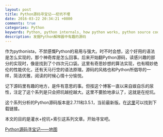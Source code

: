 ```yaml
---
layout: post
title: Python源码寻宝记——挖坑不埋
date: 2016-03-22 20:34:21 +0800
comments: true
categories: Python
keywords: Python, python internals, how python works, python source code, python implenment, python源码剖析, python源码, python代码分析, python实现, python解释器实现
description: 发掘Python解释器中有趣的源码
---
```


作为pythonista，不禁感慨Python的易用与强大。时不时会想，这个好用的语法是怎么实现的，那个神奇库是怎么回事。后来开始翻Python源码，读感兴趣的部分的实现时，像是找到了个四次元口袋。这里有奇思妙想的算法实现，也有精妙绝伦的性能优化，还有天马行空的语法原理。源码的风格也和Python所倡导的一样，简洁优雅，阅读的时候心情十分愉悦。

记下源码里有趣的地方，是件有意思的事。但按这个博客一直以来自娱自乐的尿性，注定了这个系列是只会把坑越挖越大。这里不要脸地承认了，这就是在挖坑。

这个系列分析的Python源码版本是2.7.11和3.5.1，当前最新版。在[这里][1]可以找到下载链接。

本文的目的是灌水+挖坑+索引这系列文章。开始寻宝吧。

[Python源码寻宝记——地图](/python-internals-locate-source-code)


[1]: https://www.python.org/downloads/


